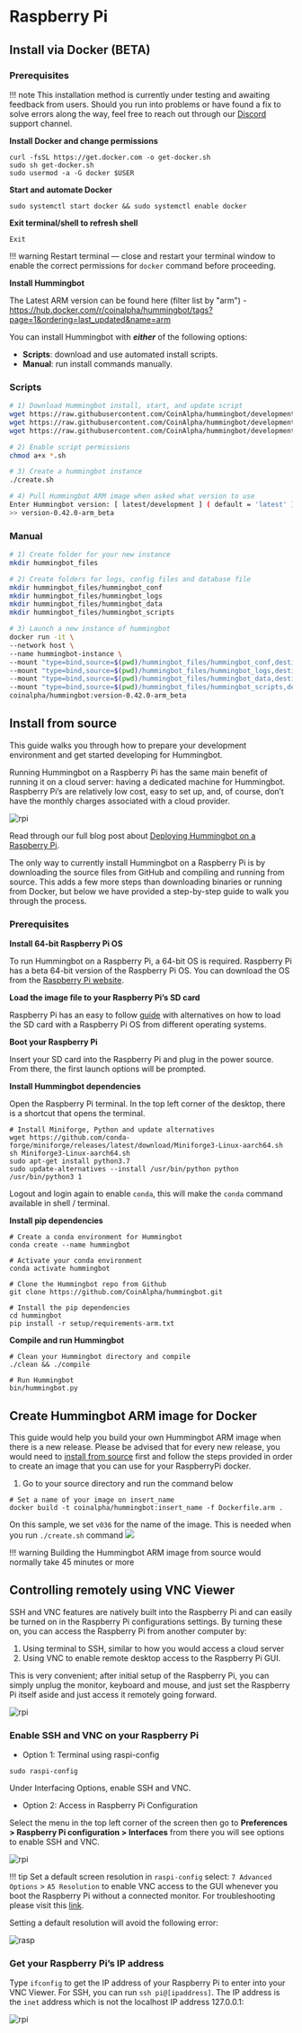 # Raspberry Pi

## Install via Docker (BETA)

### Prerequisites

!!! note
    This installation method is currently under testing and awaiting feedback from users. Should you run into problems or have found a fix to solve errors along the way, feel free to reach out through our [Discord](https://discord.com/invite/2MN3UWg) support channel.

**Install Docker and change permissions**

```
curl -fsSL https://get.docker.com -o get-docker.sh
sudo sh get-docker.sh
sudo usermod -a -G docker $USER
```
**Start and automate Docker**

```
sudo systemctl start docker && sudo systemctl enable docker
```
**Exit terminal/shell to refresh shell**

```
Exit
```

!!! warning
    Restart terminal — close and restart your terminal window to enable the correct permissions for `docker` command before proceeding.

**Install Hummingbot**

The Latest ARM version can be found here (filter list by "arm") - https://hub.docker.com/r/coinalpha/hummingbot/tags?page=1&ordering=last_updated&name=arm

You can install Hummingbot with **_either_** of the following options:

- **Scripts**: download and use automated install scripts.
- **Manual**: run install commands manually.

### Scripts

```bash
# 1) Download Hummingbot install, start, and update script
wget https://raw.githubusercontent.com/CoinAlpha/hummingbot/development/installation/docker-commands/create.sh
wget https://raw.githubusercontent.com/CoinAlpha/hummingbot/development/installation/docker-commands/start.sh
wget https://raw.githubusercontent.com/CoinAlpha/hummingbot/development/installation/docker-commands/update.sh

# 2) Enable script permissions
chmod a+x *.sh

# 3) Create a hummingbot instance
./create.sh

# 4) Pull Hummingbot ARM image when asked what version to use
Enter Hummingbot version: [ latest/development ] ( default = 'latest' )
>> version-0.42.0-arm_beta
```

### Manual

```bash
# 1) Create folder for your new instance
mkdir hummingbot_files

# 2) Create folders for logs, config files and database file
mkdir hummingbot_files/hummingbot_conf
mkdir hummingbot_files/hummingbot_logs
mkdir hummingbot_files/hummingbot_data
mkdir hummingbot_files/hummingbot_scripts

# 3) Launch a new instance of hummingbot
docker run -it \
--network host \
--name hummingbot-instance \
--mount "type=bind,source=$(pwd)/hummingbot_files/hummingbot_conf,destination=/conf/" \
--mount "type=bind,source=$(pwd)/hummingbot_files/hummingbot_logs,destination=/logs/" \
--mount "type=bind,source=$(pwd)/hummingbot_files/hummingbot_data,destination=/data/" \
--mount "type=bind,source=$(pwd)/hummingbot_files/hummingbot_scripts,destination=/scripts/" \
coinalpha/hummingbot:version-0.42.0-arm_beta
```

## Install from source

This guide walks you through how to prepare your development environment and get started developing for Hummingbot.

Running Hummingbot on a Raspberry Pi has the same main benefit of running it on a cloud server: having a dedicated machine for Hummingbot. Raspberry Pi’s are relatively low cost, easy to set up, and, of course, don’t have the monthly charges associated with a cloud provider.

![rpi](/assets/img/rpi-hummingbot.jpg)

Read through our full blog post about [Deploying Hummingbot on a Raspberry Pi](https://hummingbot.io/blog/2020-07-deploying-hummingbot-on-a-raspberry-pi/).

The only way to currently install Hummingbot on a Raspberry Pi is by downloading the source files from GitHub and compiling and running from source. This adds a few more steps than downloading binaries or running from Docker, but below we have provided a step-by-step guide to walk you through the process.

### Prerequisites

**Install 64-bit Raspberry Pi OS**

To run Hummingbot on a Raspberry Pi, a 64-bit OS is required. Raspberry Pi has a beta 64-bit version of the Raspberry Pi OS. You can download the OS from the [Raspberry Pi website](https://www.raspberrypi.org/forums/viewtopic.php?f=117&t=275370).

**Load the image file to your Raspberry Pi’s SD card**

Raspberry Pi has an easy to follow [guide](https://www.raspberrypi.org/documentation/installation/installing-images/) with alternatives on how to load the SD card with a Raspberry Pi OS from different operating systems.

**Boot your Raspberry Pi**

Insert your SD card into the Raspberry Pi and plug in the power source.
From there, the first launch options will be prompted.

**Install Hummingbot dependencies**

Open the Raspberry Pi terminal. In the top left corner of the desktop, there is a shortcut that opens the terminal.

```
# Install Miniforge, Python and update alternatives
wget https://github.com/conda-forge/miniforge/releases/latest/download/Miniforge3-Linux-aarch64.sh
sh Miniforge3-Linux-aarch64.sh
sudo apt-get install python3.7
sudo update-alternatives --install /usr/bin/python python /usr/bin/python3 1

```

Logout and login again to enable `conda`, this will make the `conda` command available in shell / terminal.

**Install pip dependencies**

```
# Create a conda environment for Hummingbot
conda create --name hummingbot

# Activate your conda environment
conda activate hummingbot

# Clone the Hummingbot repo from Github
git clone https://github.com/CoinAlpha/hummingbot.git

# Install the pip dependencies
cd hummingbot
pip install -r setup/requirements-arm.txt
```

**Compile and run Hummingbot**

```
# Clean your Hummingbot directory and compile
./clean && ./compile

# Run Hummingbot
bin/hummingbot.py
```

## Create Hummingbot ARM image for Docker

This guide would help you build your own Hummingbot ARM image when there is a new release. Please be advised that for every new release, you would need to [install from source](#install-from-source) first and follow the steps provided in order to create an image that you can use for your RaspberryPi docker.

1. Go to your source directory and run the command below

```
# Set a name of your image on insert_name
docker build -t coinalpha/hummingbot:insert_name -f Dockerfile.arm .
```

On this sample, we set `v036` for the name of the image. This is needed when you run `./create.sh` command
![](/assets/img/rpi-docker-img.png)

!!! warning
    Building the Hummingbot ARM image from source would normally take 45 minutes or more

## Controlling remotely using VNC Viewer

SSH and VNC features are natively built into the Raspberry Pi and can easily be turned on in the Raspberry Pi configurations settings. By turning these on, you can access the Raspberry Pi from another computer by:

1. Using terminal to SSH, similar to how you would access a cloud server
2. Using VNC to enable remote desktop access to the Raspberry Pi GUI.

This is very convenient; after initial setup of the Raspberry Pi, you can simply unplug the monitor, keyboard and mouse, and just set the Raspberry Pi itself aside and just access it remotely going forward.

![rpi](/assets/img/rpi-ssh.jpg)

### Enable SSH and VNC on your Raspberry Pi

- Option 1: Terminal using raspi-config

```
sudo raspi-config
```

Under Interfacing Options, enable SSH and VNC.

- Option 2: Access in Raspberry Pi Configuration

Select the menu in the top left corner of the screen then go to **Preferences > Raspberry Pi configuration > Interfaces** from there you will see options to enable SSH and VNC.

![rpi](/assets/img/rpi-config.jpg)

!!! tip
    Set a default screen resolution in `raspi-config` select: `7 Advanced Options` > `A5 Resolution` to enable VNC access to the GUI whenever you boot the Raspberry Pi without a connected monitor. For troubleshooting please visit this [link](https://www.raspberrypi.org/forums/viewtopic.php?t=216737).

Setting a default resolution will avoid the following error:

![rasp](/assets/img/rasp-no-monitor.png)

### Get your Raspberry Pi’s IP address

Type `ifconfig` to get the IP address of your Raspberry Pi to enter into your VNC Viewer. For SSH, you can run `ssh pi@[ipaddress]`. The IP address is the `inet` address which is not the localhost IP address 127.0.0.1:

![rpi](/assets/img/rpi-private-address.jpg)
